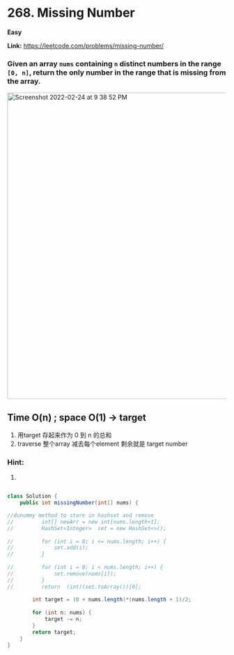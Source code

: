 # 268. Missing Number

**Easy**

**Link:** https://leetcode.com/problems/missing-number/


### Given an array `nums` containing `n` distinct numbers in the range `[0, n]`, return the only number in the range that is missing from the array.

<img width="703" alt="Screenshot 2022-02-24 at 9 38 52 PM" src="https://user-images.githubusercontent.com/37359804/155534700-471d8edd-32c0-4908-8242-dc2ec3025ea3.png">

## Time O(n) ; space O(1) -> target
1. 用target 存起来作为 0 到 n 的总和
2.  traverse 整个array 减去每个element 剩余就是 target number


### Hint:
1. 

```java

class Solution {
    public int missingNumber(int[] nums) {

//dunummy method to store in hashset and remove  
//         int[] newArr = new int[nums.length+1];
//         HashSet<Integer>  set = new HashSet<>();
    
//         for (int i = 0; i <= nums.length; i++) {
//             set.add(i);
//         }
        
//         for (int i = 0; i < nums.length; i++) {
//             set.remove(nums[i]);
//         }
//         return  (int)(set.toArray())[0];
        
        int target = (0 + nums.length)*(nums.length + 1)/2;
            
        for (int n: nums) {
            target -= n;
        }
        return target;
    }
}


```